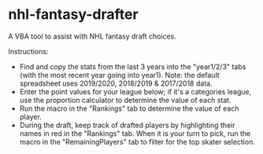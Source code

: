 # nhl-fantasy-drafter
A VBA tool to assist with NHL fantasy draft choices.

Instructions:
* Find and copy the stats from the last 3 years into the "year1/2/3" tabs (with the most recent year going into year1). Note: the default spreadsheet uses 2019/2020, 2018/2019 & 2017/2018 data.
* Enter the point values for your league below; if it's a categories league, use the proportion calculator to determine the value of each stat.
* Run the macro in the "Rankings" tab to determine the value of each player.
* During the draft, keep track of drafted players by highlighting their names in red in the "Rankings" tab. When it is your turn to pick, run the macro in the "RemainingPlayers" tab to filter for the top skater selection.


